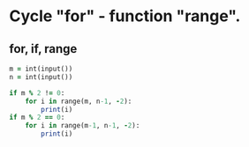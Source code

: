 Cycle "for" - function "range".
===============================
for, if, range
--------------
````````````ruby
m = int(input())
n = int(input())

if m % 2 != 0:
    for i in range(m, n-1, -2):
        print(i)
if m % 2 == 0:
    for i in range(m-1, n-1, -2):
        print(i)
`````````````````````
